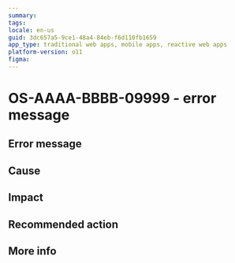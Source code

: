 ```yaml
---
summary: 
tags:
locale: en-us
guid: 3dc657a5-9ce1-48a4-84eb-f6d110fb1659
app_type: traditional web apps, mobile apps, reactive web apps
platform-version: o11
figma:
---
```

# OS-AAAA-BBBB-09999 - error message

<!--
After the #, replace OS-AAAA-BBBB-09999 with the error code and replace error message with the error message
-->

## Error message

<!--

The error message shown.
Include placeholders/variables inside "<" ">", using a descriptive handle. For example <screen-name>.

-->

## Cause

<!--

The possible cause(s) that triggered the error.
We should provide some technical info (not to deep) of why this happen in order to elucidate the user as much as possible.
-->

## Impact

<!--

What is the end result for the user? For example, "You won't be able to publish the app."

-->

## Recommended action

<!--

Provide a recommended action for the user.

Describe the steps that the user needs to do to avoid or resolve the error.

Or link to existing documentation that addresses the issue.

As a last resort, recommend to open a support case.

-->

## More info

<!-- 

Optional, delete "## More info" if you're not using it.

Links to other documentation/assets that provide more info (like code samples or exemplification of the issue) that can be added for certain scenarios that will need even more information to the customer.

-->
